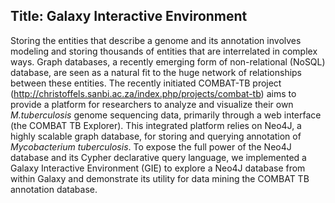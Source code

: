 ## Title: Galaxy Interactive Environment



Storing the entities that describe a genome and its annotation involves modeling and storing thousands of entities that are interrelated in complex ways. Graph databases, a recently emerging form of non-relational (NoSQL) database, are seen as a natural fit to the huge network of relationships between these entities. The recently initiated COMBAT-TB project (http://christoffels.sanbi.ac.za/index.php/projects/combat-tb) aims to provide a platform for researchers to analyze and visualize their own _M.tuberculosis_ genome sequencing data, primarily through a web interface (the COMBAT TB Explorer). This integrated platform relies on Neo4J, a highly scalable graph database,  for storing and querying annotation of _Mycobacterium tuberculosis_. To expose the full power of the Neo4J database and its Cypher declarative query language, we implemented a Galaxy Interactive Environment (GIE) to explore a Neo4J database from within Galaxy and demonstrate its utility for data mining the COMBAT TB annotation database. 